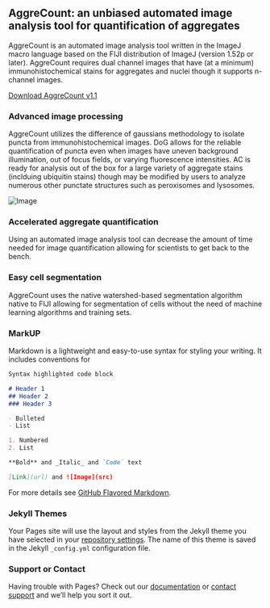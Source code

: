 ## AggreCount: an unbiased automated image analysis tool for quantification of aggregates

AggreCount is an automated image analysis tool written in the ImageJ macro language based on the FIJI distribution of ImageJ (version 1.52p or later).
AggreCount requires dual channel images that have (at a minimum) immunohistochemical stains for aggregates and nuclei though it supports n-channel images.

[Download AggreCount v1.1](https://github.com/AggreCount/AggreCount/archive/master.zip)

### Advanced image processing
AggreCount utilizes the difference of gaussians methodology to isolate puncta from immunohistochemical images. DoG allows for the reliable quantification of puncta even
when images have uneven background illumination, out of focus fields, or varying fluorescence intensities. AC is ready for analysis out of the box for a large variety of 
aggregate stains (inclduing ubiquitin stains) though may be modified by users to analyze numerous other punctate structures such as peroxisomes and lysosomes. 

![Image](https://tufts.app.box.com/file/718951951675?v=aggrecount-image1)

### Accelerated aggregate quantification
Using an automated image analysis tool can decrease the amount of time needed for image quantification allowing for scientists to get back to the bench.

### Easy cell segmentation
AggreCount uses the native watershed-based segmentation algorithm native to FIJI allowing for segmentation of cells without the need of machine learning algorithms
and training sets. 


### MarkUP

Markdown is a lightweight and easy-to-use syntax for styling your writing. It includes conventions for

```markdown
Syntax highlighted code block

# Header 1
## Header 2
### Header 3

- Bulleted
- List

1. Numbered
2. List

**Bold** and _Italic_ and `Code` text

[Link](url) and ![Image](src)
```

For more details see [GitHub Flavored Markdown](https://guides.github.com/features/mastering-markdown/).

### Jekyll Themes

Your Pages site will use the layout and styles from the Jekyll theme you have selected in your [repository settings](https://github.com/AggreCount/aggrecount.github.io/settings). The name of this theme is saved in the Jekyll `_config.yml` configuration file.

### Support or Contact

Having trouble with Pages? Check out our [documentation](https://docs.github.com/categories/github-pages-basics/) or [contact support](https://github.com/contact) and we’ll help you sort it out.
